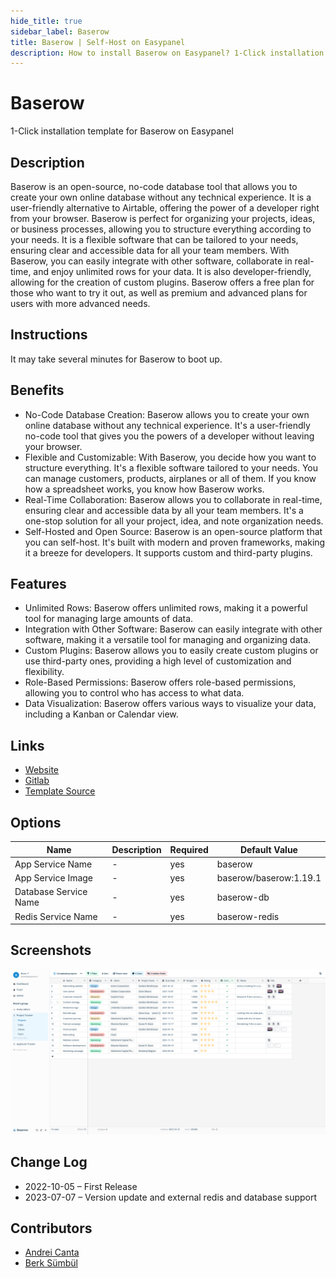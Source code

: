 ```yaml
---
hide_title: true
sidebar_label: Baserow
title: Baserow | Self-Host on Easypanel
description: How to install Baserow on Easypanel? 1-Click installation template for Baserow on Easypanel
---
```


<!-- generated -->

# Baserow

1-Click installation template for Baserow on Easypanel

## Description

Baserow is an open-source, no-code database tool that allows you to create your own online database without any technical experience. It is a user-friendly alternative to Airtable, offering the power of a developer right from your browser. Baserow is perfect for organizing your projects, ideas, or business processes, allowing you to structure everything according to your needs. It is a flexible software that can be tailored to your needs, ensuring clear and accessible data for all your team members. With Baserow, you can easily integrate with other software, collaborate in real-time, and enjoy unlimited rows for your data. It is also developer-friendly, allowing for the creation of custom plugins. Baserow offers a free plan for those who want to try it out, as well as premium and advanced plans for users with more advanced needs.

## Instructions

It may take several minutes for Baserow to boot up.

## Benefits

- No-Code Database Creation: Baserow allows you to create your own online database without any technical experience. It's a user-friendly no-code tool that gives you the powers of a developer without leaving your browser.
- Flexible and Customizable: With Baserow, you decide how you want to structure everything. It's a flexible software tailored to your needs. You can manage customers, products, airplanes or all of them. If you know how a spreadsheet works, you know how Baserow works.
- Real-Time Collaboration: Baserow allows you to collaborate in real-time, ensuring clear and accessible data by all your team members. It's a one-stop solution for all your project, idea, and note organization needs.
- Self-Hosted and Open Source: Baserow is an open-source platform that you can self-host. It's built with modern and proven frameworks, making it a breeze for developers. It supports custom and third-party plugins.

## Features

- Unlimited Rows: Baserow offers unlimited rows, making it a powerful tool for managing large amounts of data.
- Integration with Other Software: Baserow can easily integrate with other software, making it a versatile tool for managing and organizing data.
- Custom Plugins: Baserow allows you to easily create custom plugins or use third-party ones, providing a high level of customization and flexibility.
- Role-Based Permissions: Baserow offers role-based permissions, allowing you to control who has access to what data.
- Data Visualization: Baserow offers various ways to visualize your data, including a Kanban or Calendar view.

## Links

- [Website](https://baserow.io/)
- [Gitlab](https://gitlab.com/bramw/baserow)
- [Template Source](https://github.com/easypanel-io/templates/tree/main/templates/baserow)

## Options

Name | Description | Required | Default Value
-|-|-|-
App Service Name | - | yes | baserow
App Service Image | - | yes | baserow/baserow:1.19.1
Database Service Name | - | yes | baserow-db
Redis Service Name | - | yes | baserow-redis

## Screenshots

![Baserow Screenshot](./assets/screenshot.png)

## Change Log

- 2022-10-05 – First Release
- 2023-07-07 – Version update and external redis and database support

## Contributors

- [Andrei Canta](https://github.com/deiucanta)
- [Berk Sümbül](https://berksmbl.com)
